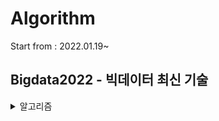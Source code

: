 # Algorithm
Start from : 2022.01.19~


## Bigdata2022 - 빅데이터 최신 기술
<details>
  <summary> 알고리즘 </summary>
  - Reservoir Sampling 
  <br>
  - DGIM
  <br>
  - flajolet-martin
  <br>
  - Bloom Filter
</details>
